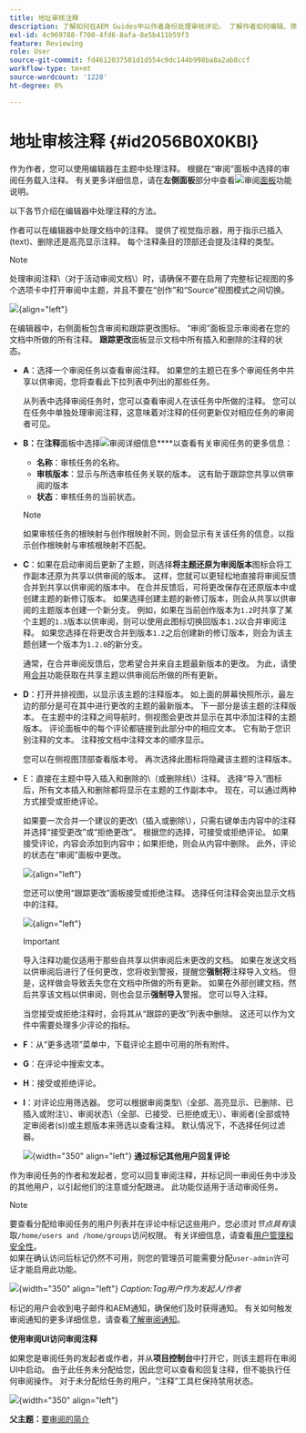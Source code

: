 ```yaml
---
title: 地址审核注释
description: 了解如何在AEM Guides中以作者身份处理审核评论。 了解作者如何编辑、筛选、接受或拒绝文档中的评论。
exl-id: 4c969788-f700-4fd6-8afa-8e5b411b59f3
feature: Reviewing
role: User
source-git-commit: fd4612037581d1d554c9dc144b998ba8a2ab8ccf
workflow-type: tm+mt
source-wordcount: '1228'
ht-degree: 0%

---
```


# 地址审核注释 {#id2056B0X0KBI}

作为作者，您可以使用编辑器在主题中处理注释。 根据在“审阅”面板中选择的审阅任务载入注释。 有关更多详细信息，请在&#x200B;**左侧面板**&#x200B;部分中查看![](images/active-review-tasklist-icon.svg)审阅[面板](../user-guide/web-editor-left-panel.md)功能说明。

以下各节介绍在编辑器中处理注释的方法。

作者可以在编辑器中处理文档中的注释。 提供了视觉指示器，用于指示已插入\(text\)、删除还是高亮显示注释。 每个注释条目的顶部还会提及注释的类型。

>[!NOTE]
>
> 处理审阅注释\（对于活动审阅文档\）时，请确保不要在启用了完整标记视图的多个选项卡中打开审阅中主题，并且不要在“创作”和“Source”视图模式之间切换。

![](images/comments-page-web-editor_cs-new.png){align="left"}

在编辑器中，右侧面板包含审阅和跟踪更改图标。 “审阅”面板显示审阅者在您的文档中所做的所有注释。 **跟踪更改**&#x200B;面板显示文档中所有插入和删除的注释的状态。

- **A**：选择一个审阅任务以查看审阅注释。 如果您的主题已在多个审阅任务中共享以供审阅，您将查看此下拉列表中列出的那些任务。

  从列表中选择审阅任务时，您可以查看审阅人在该任务中所做的注释。 您可以在任务中单独处理审阅注释，这意味着对注释的任何更新仅对相应任务的审阅者可见。

- **B：**&#x200B;在&#x200B;**注释**&#x200B;面板中选择![](images/active-review-info-icon.svg)审阅详细信息&#x200B;****&#x200B;以查看有关审阅任务的更多信息：

   - **名称**：审核任务的名称。
   - **审核版本**：显示与所选审核任务关联的版本。 这有助于跟踪您共享以供审阅的版本
   - **状态**：审核任务的当前状态。

  >[!NOTE]
  >
  > 如果审核任务的根映射与创作根映射不同，则会显示有关该任务的信息，以指示创作根映射与审核根映射不匹配。

- **C**：如果在启动审阅后更新了主题，则选择&#x200B;**将主题还原为审阅版本**&#x200B;图标会将工作副本还原为共享以供审阅的版本。 这样，您就可以更轻松地直接将审阅反馈合并到共享以供审阅的版本中。 在合并反馈后，可将更改保存在还原版本中或创建主题的新修订版本。 如果选择创建主题的新修订版本，则会从共享以供审阅的主题版本创建一个新分支。 例如，如果在当前创作版本为`1.2`时共享了某个主题的`1.3`版本以供审阅，则可以使用此图标切换回版本`1.2`以合并审阅注释。 如果您选择在将更改合并到版本`1.2`之后创建新的修订版本，则会为该主题创建一个版本为`1.2.0`的新分支。

  通常，在合并审阅反馈后，您希望合并来自主题最新版本的更改。 为此，请使用[合并](web-editor-features.md#id205DF04E0HS)功能获取在共享主题以供审阅后所做的所有更新。

- **D**：打开并排视图，以显示该主题的注释版本。 如上面的屏幕快照所示，最左边的部分是可在其中进行更改的主题的最新版本。 下一部分是该主题的注释版本。 在主题中的注释之间导航时，侧视图会更改并显示在其中添加注释的主题版本。 评论面板中的每个评论都链接到此部分中的相应文本。 它有助于您识别注释的文本。 注释按文档中注释文本的顺序显示。

  您可以在侧视图顶部查看版本号。 再次选择此图标将隐藏该主题的注释版本。

- E：直接在主题中导入插入和删除的\（或删除线\）注释。 选择“导入”图标后，所有文本插入和删除都将显示在主题的工作副本中。 现在，可以通过两种方式接受或拒绝评论。

  如果要一次合并一个建议的更改\（插入或删除\），只需右键单击内容中的注释并选择“接受更改”或“拒绝更改”。 根据您的选择，可接受或拒绝评论。 如果接受评论，内容会添加到内容中；如果拒绝，则会从内容中删除。 此外，评论的状态在“审阅”面板中更改。

  ![](images/import-comment-accept-web-editor_cs-new.png){align="left"}

  您还可以使用“跟踪更改”面板接受或拒绝注释。 选择任何注释会突出显示文档中的注释。

  ![](images/changes-tab_cs-new.png){align="left"}

  >[!IMPORTANT]
  >
  > 导入注释功能仅适用于那些自共享以供审阅后未更改的文档。 如果在发送文档以供审阅后进行了任何更改，您将收到警报，提醒您&#x200B;**强制将**&#x200B;注释导入文档。 但是，这样做会导致丢失您在文档中所做的所有更新。 如果在外部创建文档，然后共享该文档以供审阅，则也会显示&#x200B;**强制导入**&#x200B;警报。 您可以导入注释。

  当您接受或拒绝注释时，会将其从“跟踪的更改”列表中删除。 这还可以作为文件中需要处理多少评论的指标。

- **F**：从“更多选项”菜单中，下载评论主题中可用的所有附件。
- **G**：在评论中搜索文本。
- **H**：接受或拒绝评论。

- **I**：对评论应用筛选器。 您可以根据审阅类型\（全部、高亮显示、已删除、已插入或附注\）、审阅状态\（全部、已接受、已拒绝或无\）、审阅者\(全部或特定审阅者\(s\)\)或主题版本来筛选以查看注释。 默认情况下，不选择任何过滤器。

  ![](images/review-comments-author-filter.png){width="350" align="left"}
  **通过标记其他用户回复评论**

作为审阅任务的作者和发起者，您可以回复审阅注释，并标记同一审阅任务中涉及的其他用户，以引起他们的注意或分配跟进。 此功能仅适用于活动审阅任务。

>[!NOTE]
>
> 要查看分配给审阅任务的用户列表并在评论中标记这些用户，您必须对&#x200B;*节点具有*&#x200B;读取`/home/users and /home/groups`访问权限。 有关详细信息，请查看[用户管理和安全性](../cs-install-guide/user-admin-sec.md#additional-notes-on-user-groups)。 <br>如果在确认访问后标记仍然不可用，则您的管理员可能需要分配`user-admin`许可证才能启用此功能。

![](images/tag-users-review.png){width="350" align="left"}
*Caption:Tag用户作为发起人/作者*

标记的用户会收到电子邮件和AEM通知，确保他们及时获得通知。 有关如何触发审阅通知的更多详细信息，请查看[了解审阅通知](./review-understanding-review-notifications.md)。

**使用审阅UI访问审阅注释**

如果您是审阅任务的发起者或作者，并从&#x200B;**项目控制台**&#x200B;中打开它，则该主题将在审阅UI中启动。 由于此任务未分配给您，因此您可以查看和回复注释，但不能执行任何审阅操作。 对于未分配给任务的用户，“注释”工具栏保持禁用状态。

![](images/review-comments-toolbar-disabled.png){width="350" align="left"}

**父主题：**[&#x200B;要审阅的简介](review.md)
